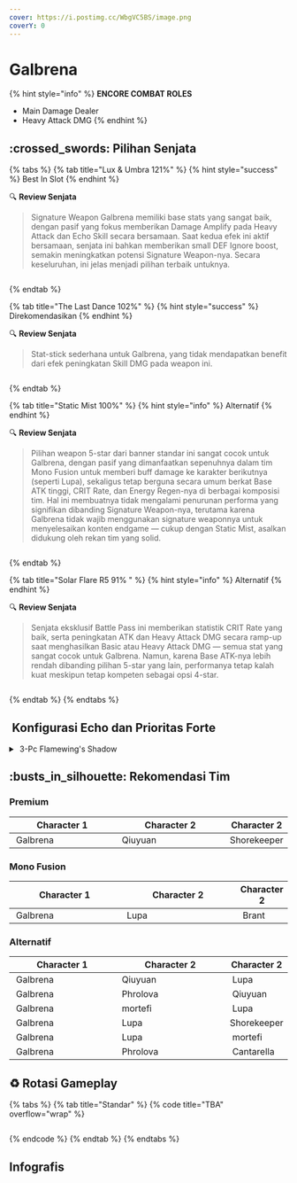 ```yaml
---
cover: https://i.postimg.cc/WbgVC5BS/image.png
coverY: 0
---
```


# Galbrena

{% hint style="info" %}
**ENCORE COMBAT ROLES**

* Main Damage Dealer
* Heavy Attack DMG
{% endhint %}

## :crossed\_swords: Pilihan Senjata

{% tabs %}
{% tab title="Lux & Umbra 121%" %}
{% hint style="success" %}
Best In Slot
{% endhint %}

:mag: **Review Senjata**

> Signature Weapon Galbrena memiliki base stats yang sangat baik, dengan pasif yang fokus memberikan Damage Amplify pada Heavy Attack dan Echo Skill secara bersamaan. Saat kedua efek ini aktif bersamaan, senjata ini bahkan memberikan small DEF Ignore boost, semakin meningkatkan potensi Signature Weapon-nya. Secara keseluruhan, ini jelas menjadi pilihan terbaik untuknya.

<figure><img src="https://api-v2.encore.moe/resource/Data/Game/Aki/UI/UIResources/Common/Image/IconWeapon/T_IconWeapon21030036_UI.png" alt=""><figcaption></figcaption></figure>
{% endtab %}

{% tab title="The Last Dance 102%" %}
{% hint style="success" %}
Direkomendasikan
{% endhint %}

:mag: **Review Senjata**

> Stat-stick sederhana untuk Galbrena, yang tidak mendapatkan benefit dari efek peningkatan Skill DMG pada weapon ini.

<figure><img src="https://api-v2.encore.moe/resource/Data/Game/Aki/UI/UIResources/Common/Image/IconWeapon/T_IconWeapon21030017_UI.png" alt=""><figcaption></figcaption></figure>
{% endtab %}

{% tab title="Static Mist 100%" %}
{% hint style="info" %}
Alternatif
{% endhint %}

:mag: **Review Senjata**

> Pilihan weapon 5-star dari banner standar ini sangat cocok untuk Galbrena, dengan pasif yang dimanfaatkan sepenuhnya dalam tim Mono Fusion untuk memberi buff damage ke karakter berikutnya (seperti Lupa), sekaligus tetap berguna secara umum berkat Base ATK tinggi, CRIT Rate, dan Energy Regen-nya di berbagai komposisi tim. Hal ini membuatnya tidak mengalami penurunan performa yang signifikan dibanding Signature Weapon-nya, terutama karena Galbrena tidak wajib menggunakan signature weaponnya untuk menyelesaikan konten endgame — cukup dengan Static Mist, asalkan didukung oleh rekan tim yang solid.

<figure><img src="https://api-v2.encore.moe/resource/Data/Game/Aki/UI/UIResources/Common/Image/IconWeapon/T_IconWeapon21030015_UI.png" alt=""><figcaption></figcaption></figure>
{% endtab %}

{% tab title="Solar Flare R5 91%  " %}
{% hint style="info" %}
Alternatif
{% endhint %}

:mag: **Review Senjata**

> Senjata eksklusif Battle Pass ini memberikan statistik CRIT Rate yang baik, serta peningkatan ATK dan Heavy Attack DMG secara ramp-up saat menghasilkan Basic atau Heavy Attack DMG — semua stat yang sangat cocok untuk Galbrena. Namun, karena Base ATK-nya lebih rendah dibanding pilihan 5-star yang lain, performanya tetap kalah kuat meskipun tetap kompeten sebagai opsi 4-star.

<figure><img src="https://api-v2.encore.moe/resource/Data/Game/Aki/UI/UIResources/Common/Image/IconWeapon/T_IconWeapon21030104_UI.png" alt=""><figcaption></figcaption></figure>
{% endtab %}
{% endtabs %}

## <img src="https://wuthering.wiki/img/item_10.png" alt="" data-size="line"> Konfigurasi Echo dan Prioritas Forte

<details>

<summary><img src="https://api-v2.encore.moe/resource/Data/Game/Aki/UI/UIResources/Common/Image/IconElementAttri/T_IconElementAttriFireA.png" alt="" data-size="line"> 3-Pc Flamewing's Shadow</summary>

#### **Pilihan 2-Pc nya**

<img src="https://api-v2.encore.moe/resource/Data/Game/Aki/UI/UIResources/Common/Image/IconElementAttri/T_IconElementAttriFire.png" alt="" data-size="line"> Molten Rift\
Fusion DMG + 10%

<img src="https://api-v2.encore.moe/resource/Data/Game/Aki/UI/UIResources/Common/Image/IconElementAttri/T_IconElementAttriFireUltimateSkill.png" alt="" data-size="line"> Flaming Clawprint\
Fusion DMG + 10%

<img src="https://api-v2.encore.moe/resource/Data/Game/Aki/UI/UIResources/Common/Image/IconElementAttri/T_IconElementAttriAttack.png" alt="" data-size="line"> Lingering Tunes\
ATK +10%

#### **Echo Set**

3 - (Main Echo: Corrosaurus) <mark style="color:red;">**Fusion DMG**</mark> bonus%&#x20;

<img src="https://api-v2.encore.moe/resource/Data/Game/Aki/UI/UIResources/Common/Image/IconMonsterHead/T_IconMonsterHead_32044_UI.png" alt="" data-size="original">



* Nightmare: Inferno Rider - CR% / CDM%
* 3 - <mark style="color:red;">**Fusion DMG**</mark> bonus%
* 1 - ATK%
* 1 - ATK%

#### **Prioritas Echo Substat**

* ER% (120%)
* CR% / CDM%
* ATK%
* Heavy ATK Bonus%
* Flat ATK

#### **Prioritas Forte**

Forte    >    Resonance Liberation    >    Normal Attack    >    Resonance Skill    =    Intro

</details>

## :busts\_in\_silhouette: Rekomendasi Tim

### Premium

<table><thead><tr><th width="245">Character 1</th><th width="259.8193359375">Character 2</th><th>Character 2</th></tr></thead><tbody><tr><td><img src="https://api-v2.encore.moe/resource/Data/Game/Aki/UI/UIResources/Common/Image/IconRoleHead150/T_IconRoleHead150_55_UI.png" alt="" data-size="line"><img src="https://api-v2.encore.moe/resource/Data/Game/Aki/UI/UIResources/Common/Image/IconElementAttri/T_IconElementAttriFireA.png" alt="" data-size="line"> Galbrena</td><td><img src="https://api-v2.encore.moe/resource/Data/Game/Aki/UI/UIResources/Common/Image/IconRoleHead150/T_IconRoleHead150_56_UI.png" alt="" data-size="line"><img src="https://api-v2.encore.moe/resource/Data/Game/Aki/UI/UIResources/Common/Image/IconElementAttri/T_IconElementAttriSupport.png" alt="" data-size="line"><img src="https://wuthering.wiki/img/fettericon_8.png" alt="" data-size="line"> Qiuyuan</td><td><img src="https://api-v2.encore.moe/resource/Data/Game/Aki/UI/UIResources/Common/Image/IconRoleHead150/T_IconRoleHead150_28_UI.png" alt="" data-size="line"><img src="https://api-v2.encore.moe/resource/Data/Game/Aki/UI/UIResources/Common/Image/IconElementAttri/T_IconElementAttriCure.png" alt="" data-size="line"> Shorekeeper</td></tr></tbody></table>

### Mono Fusion

<table><thead><tr><th width="245">Character 1</th><th width="259.8193359375">Character 2</th><th>Character 2</th></tr></thead><tbody><tr><td><img src="https://api-v2.encore.moe/resource/Data/Game/Aki/UI/UIResources/Common/Image/IconRoleHead150/T_IconRoleHead150_55_UI.png" alt="" data-size="line"><img src="https://api-v2.encore.moe/resource/Data/Game/Aki/UI/UIResources/Common/Image/IconElementAttri/T_IconElementAttriFireA.png" alt="" data-size="line"> Galbrena</td><td><img src="https://api-v2.encore.moe/resource/Data/Game/Aki/UI/UIResources/Common/Image/IconRoleHead150/T_IconRoleHead150_46_UI.png" alt="" data-size="line"><img src="https://api-v2.encore.moe/resource/Data/Game/Aki/UI/UIResources/Common/Image/IconElementAttri/T_IconElementAttriFireUltimateSkill.png" alt="" data-size="line"> Lupa</td><td><img src="https://i.postimg.cc/wjXYhj80/Brant-Icon.png" alt="" data-size="line"><img src="https://wuthering.wiki/img/fettericon_14.png" alt="" data-size="line"> Brant</td></tr></tbody></table>

### Alternatif

<table><thead><tr><th width="245">Character 1</th><th width="259.8193359375">Character 2</th><th>Character 2</th></tr></thead><tbody><tr><td><img src="https://api-v2.encore.moe/resource/Data/Game/Aki/UI/UIResources/Common/Image/IconRoleHead150/T_IconRoleHead150_55_UI.png" alt="" data-size="line"><img src="https://api-v2.encore.moe/resource/Data/Game/Aki/UI/UIResources/Common/Image/IconElementAttri/T_IconElementAttriFireA.png" alt="" data-size="line"> Galbrena</td><td><img src="https://api-v2.encore.moe/resource/Data/Game/Aki/UI/UIResources/Common/Image/IconRoleHead150/T_IconRoleHead150_56_UI.png" alt="" data-size="line"><img src="https://api-v2.encore.moe/resource/Data/Game/Aki/UI/UIResources/Common/Image/IconElementAttri/T_IconElementAttriSupport.png" alt="" data-size="line"><img src="https://wuthering.wiki/img/fettericon_8.png" alt="" data-size="line"> Qiuyuan</td><td><img src="https://api-v2.encore.moe/resource/Data/Game/Aki/UI/UIResources/Common/Image/IconRoleHead150/T_IconRoleHead150_46_UI.png" alt="" data-size="line"><img src="https://api-v2.encore.moe/resource/Data/Game/Aki/UI/UIResources/Common/Image/IconElementAttri/T_IconElementAttriFireUltimateSkill.png" alt="" data-size="line"> Lupa</td></tr><tr><td><img src="https://api-v2.encore.moe/resource/Data/Game/Aki/UI/UIResources/Common/Image/IconRoleHead150/T_IconRoleHead150_55_UI.png" alt="" data-size="line"><img src="https://api-v2.encore.moe/resource/Data/Game/Aki/UI/UIResources/Common/Image/IconElementAttri/T_IconElementAttriFireA.png" alt="" data-size="line"> Galbrena</td><td><img src="https://api-v2.encore.moe/resource/Data/Game/Aki/UI/UIResources/Common/Image/IconRoleHead150/T_IconRoleHead150_41_UI.png" alt="" data-size="line"><img src="https://api-v2.encore.moe/resource/Data/Game/Aki/UI/UIResources/Common/Image/IconElementAttri/T_IconElementAttriDarkVision.png" alt="" data-size="line"> Phrolova</td><td><img src="https://api-v2.encore.moe/resource/Data/Game/Aki/UI/UIResources/Common/Image/IconRoleHead150/T_IconRoleHead150_56_UI.png" alt="" data-size="line"><img src="https://api-v2.encore.moe/resource/Data/Game/Aki/UI/UIResources/Common/Image/IconElementAttri/T_IconElementAttriSupport.png" alt="" data-size="line"><img src="https://wuthering.wiki/img/fettericon_8.png" alt="" data-size="line"> Qiuyuan</td></tr><tr><td><img src="https://api-v2.encore.moe/resource/Data/Game/Aki/UI/UIResources/Common/Image/IconRoleHead150/T_IconRoleHead150_55_UI.png" alt="" data-size="line"><img src="https://api-v2.encore.moe/resource/Data/Game/Aki/UI/UIResources/Common/Image/IconElementAttri/T_IconElementAttriFireA.png" alt="" data-size="line"> Galbrena</td><td><img src="https://api-v2.encore.moe/resource/Data/Game/Aki/UI/UIResources/Common/Image/IconRoleHead150/T_IconRoleHead150_13.png" alt="" data-size="line"><img src="https://api-v2.encore.moe/resource/Data/Game/Aki/UI/UIResources/Common/Image/IconElementAttri/T_IconElementAttriCooperate.png" alt="" data-size="line"> mortefi</td><td><img src="https://api-v2.encore.moe/resource/Data/Game/Aki/UI/UIResources/Common/Image/IconRoleHead150/T_IconRoleHead150_46_UI.png" alt="" data-size="line"><img src="https://api-v2.encore.moe/resource/Data/Game/Aki/UI/UIResources/Common/Image/IconElementAttri/T_IconElementAttriFireUltimateSkill.png" alt="" data-size="line"> Lupa</td></tr><tr><td><img src="https://api-v2.encore.moe/resource/Data/Game/Aki/UI/UIResources/Common/Image/IconRoleHead150/T_IconRoleHead150_55_UI.png" alt="" data-size="line"><img src="https://api-v2.encore.moe/resource/Data/Game/Aki/UI/UIResources/Common/Image/IconElementAttri/T_IconElementAttriFireA.png" alt="" data-size="line"> Galbrena</td><td><img src="https://api-v2.encore.moe/resource/Data/Game/Aki/UI/UIResources/Common/Image/IconRoleHead150/T_IconRoleHead150_46_UI.png" alt="" data-size="line"><img src="https://api-v2.encore.moe/resource/Data/Game/Aki/UI/UIResources/Common/Image/IconElementAttri/T_IconElementAttriFireUltimateSkill.png" alt="" data-size="line"> Lupa</td><td><img src="https://api-v2.encore.moe/resource/Data/Game/Aki/UI/UIResources/Common/Image/IconRoleHead150/T_IconRoleHead150_28_UI.png" alt="" data-size="line"><img src="https://api-v2.encore.moe/resource/Data/Game/Aki/UI/UIResources/Common/Image/IconElementAttri/T_IconElementAttriCure.png" alt="" data-size="line"> Shorekeeper</td></tr><tr><td><img src="https://api-v2.encore.moe/resource/Data/Game/Aki/UI/UIResources/Common/Image/IconRoleHead150/T_IconRoleHead150_55_UI.png" alt="" data-size="line"><img src="https://api-v2.encore.moe/resource/Data/Game/Aki/UI/UIResources/Common/Image/IconElementAttri/T_IconElementAttriFireA.png" alt="" data-size="line"> Galbrena</td><td><img src="https://api-v2.encore.moe/resource/Data/Game/Aki/UI/UIResources/Common/Image/IconRoleHead150/T_IconRoleHead150_46_UI.png" alt="" data-size="line"><img src="https://api-v2.encore.moe/resource/Data/Game/Aki/UI/UIResources/Common/Image/IconElementAttri/T_IconElementAttriFireUltimateSkill.png" alt="" data-size="line"> Lupa</td><td><img src="https://api-v2.encore.moe/resource/Data/Game/Aki/UI/UIResources/Common/Image/IconRoleHead150/T_IconRoleHead150_13.png" alt="" data-size="line"><img src="https://api-v2.encore.moe/resource/Data/Game/Aki/UI/UIResources/Common/Image/IconElementAttri/T_IconElementAttriCooperate.png" alt="" data-size="line"> mortefi</td></tr><tr><td><img src="https://api-v2.encore.moe/resource/Data/Game/Aki/UI/UIResources/Common/Image/IconRoleHead150/T_IconRoleHead150_55_UI.png" alt="" data-size="line"><img src="https://api-v2.encore.moe/resource/Data/Game/Aki/UI/UIResources/Common/Image/IconElementAttri/T_IconElementAttriFireA.png" alt="" data-size="line"> Galbrena</td><td><img src="https://api-v2.encore.moe/resource/Data/Game/Aki/UI/UIResources/Common/Image/IconRoleHead150/T_IconRoleHead150_41_UI.png" alt="" data-size="line"><img src="https://api-v2.encore.moe/resource/Data/Game/Aki/UI/UIResources/Common/Image/IconElementAttri/T_IconElementAttriDarkVision.png" alt="" data-size="line"> Phrolova</td><td><img src="https://i.postimg.cc/85PPbg3G/Cantarella-icon-role-made-by-Win.png" alt="" data-size="line"><img src="https://api-v2.encore.moe/resource/Data/Game/Aki/UI/UIResources/Common/Image/IconElementAttri/T_IconElementAttriCure.png" alt="" data-size="line"> Cantarella</td></tr></tbody></table>

## :recycle: Rotasi Gameplay

{% tabs %}
{% tab title="Standar" %}
{% code title="TBA" overflow="wrap" %}
```
```
{% endcode %}
{% endtab %}
{% endtabs %}

## Infografis

<figure><img src="https://i.postimg.cc/mkw2CtZV/2105-11-Octobers-2025.png" alt=""><figcaption></figcaption></figure>
